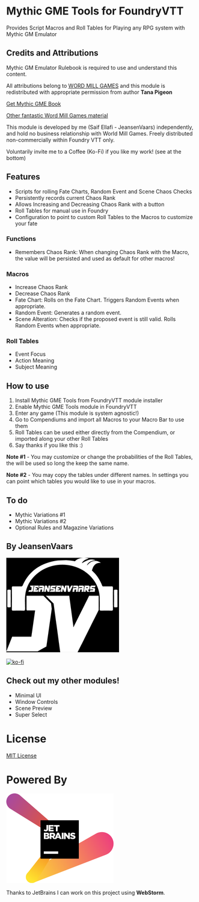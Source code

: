 # Mythic GME Tools for FoundryVTT

Provides Script Macros and Roll Tables for Playing any RPG system with Mythic GM Emulator

## Credits and Attributions

Mythic GM Emulator Rulebook is required to use and understand this content.

All attributions belong to [WORD MILL GAMES](https://www.wordmillgames.com) and this module is redistributed with appropriate permission from author **Tana Pigeon**

[Get Mythic GME Book](https://www.drivethrurpg.com/product/20798/Mythic-Game-Master-Emulator)

[Other fantastic Word Mill Games material](https://www.drivethrurpg.com/browse/pub/480/Word-Mill)

This module is developed by me (Saif Ellafi - JeansenVaars) independently, and hold no business relationship with World Mill Games. Freely distributed non-commercially within Foundry VTT only.

Voluntarily invite me to a Coffee (Ko-Fi) if you like my work! (see at the bottom)

## Features

* Scripts for rolling Fate Charts, Random Event and Scene Chaos Checks
* Persistently records current Chaos Rank
* Allows Increasing and Decreasing Chaos Rank with a button
* Roll Tables for manual use in Foundry
* Configuration to point to custom Roll Tables to the Macros to customize your fate

### Functions
* Remembers Chaos Rank: When changing Chaos Rank with the Macro, the value will be persisted and used as default for other macros!

### Macros
* Increase Chaos Rank
* Decrease Chaos Rank
* Fate Chart: Rolls on the Fate Chart. Triggers Random Events when appropriate.
* Random Event: Generates a random event.
* Scene Alteration: Checks if the proposed event is still valid. Rolls Random Events when appropriate.

### Roll Tables
* Event Focus
* Action Meaning
* Subject Meaning

## How to use
1. Install Mythic GME Tools from FoundryVTT module installer
2. Enable Mythic GME Tools module in FoundryVTT
3. Enter any game (This module is system agnostic!)
4. Go to Compendiums and import all Macros to your Macro Bar to use them
5. Roll Tables can be used either directly from the Compendium, or imported along your other Roll Tables
6. Say thanks if you like this :)

**Note #1** - You may customize or change the probabilities of the Roll Tables, the will be used so long the keep the same name.

**Note #2** - You may copy the tables under different names. In settings you can point which tables you would like to use in your macros.

## To do

* Mythic Variations #1
* Mythic Variations #2
* Optional Rules and Magazine Variations

## By JeansenVaars
![JVLogo](logo-small-black.png)

[![ko-fi](https://ko-fi.com/img/githubbutton_sm.svg)](https://ko-fi.com/V7V14D3AH)

## Check out my other modules!
* Minimal UI
* Window Controls
* Scene Preview
* Super Select

# License
[MIT License](./LICENSE.md)

# Powered By
[![JetBrains](./jetbrains.svg)](https://www.jetbrains.com)

Thanks to JetBrains I can work on this project using **WebStorm**.
